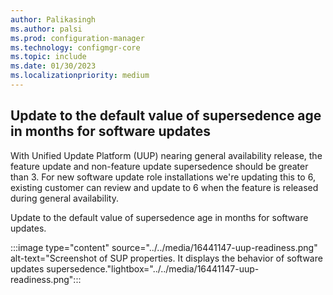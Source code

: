 ```yaml
---
author: Palikasingh
ms.author: palsi
ms.prod: configuration-manager
ms.technology: configmgr-core
ms.topic: include
ms.date: 01/30/2023
ms.localizationpriority: medium
---
```

<!-- please update author details and remove this comment afterwards-->

## <a name="bkmk_softwareupdates"></a> Update to the default value of supersedence age in months for software updates

With Unified Update Platform (UUP) nearing general availability release, the feature update and non-feature update supersedence should be greater than 3. For new software update role installations we're updating this to 6, existing customer can review and update to 6 when the feature is released during general availability. 

Update to the default value of supersedence age in months for software updates.

:::image type="content" source="../../media/16441147-uup-readiness.png" alt-text="Screenshot of SUP properties. It displays the behavior of software updates supersedence."lightbox="../../media/16441147-uup-readiness.png":::

<!--16441147-->
